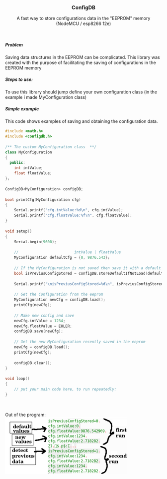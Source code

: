 <p align="center">
  <h3 align="center">ConfigDB</h3>

  <p align="center">
    A fast way to store configurations data in the "EEPROM" memory (NodeMCU / esp8266 12e)
  </p>
</p>

<br>

##### Problem
Saving data structures in the EEPROM can be complicated.
This library was created with the purpose of facilitating the saving of configurations in the EEPROM memory

##### Steps to use:
To use this library should jump define your own configuration class (in the example i made MyConfiguration class)

##### Simple example

This code shows examples of saving and obtaining the configuration data.

```c++
#include <math.h>
#include <configdb.h>

/** The custom MyConfiguration class  **/
class MyConfiguration
{
  public:
    int intValue;
    float floatValue;
};

ConfigDB<MyConfiguration> configDB;

bool printCfg(MyConfiguration cfg)
{
    Serial.printf("cfg.intValue:%d\n", cfg.intValue);
    Serial.printf("cfg.floatValue:%f\n", cfg.floatValue);
}

void setup()
{
    Serial.begin(9600);

    //                         intValue | floatValue
    MyConfiguration defaultCfg = {0, 9876.543};

    // If the MyConfiguration is not saved then save it with a default value
    bool isPreviusConfigStored = configDB.storeDefaultIfNotLoad(defaultCfg);

    Serial.printf("\nisPreviusConfigStored=%d\n", isPreviusConfigStored); // False

    // Get the Configuration from the eeprom
    MyConfiguration newCfg = configDB.load();
    printCfg(newCfg);

    // Make new config and save
    newCfg.intValue = 1234;
    newCfg.floatValue = EULER;
    configDB.save(newCfg);

    // Get the new MyConfiguration recently saved in the eeprom
    newCfg = configDB.load();
    printCfg(newCfg);

    configDB.clear();    
}

void loop()
{
    // put your main code here, to run repeatedly:
}
```
<br><br>
Out of the program:
![](media/serial_output.png)
